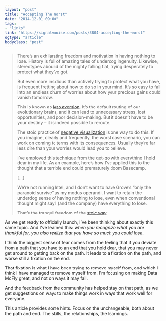 ```yaml
---
layout: "post"
title: "Accepting The Worst"
date: "2014-12-01 09:00"
tags: 
- "links"
link: "https://signalvnoise.com/posts/3804-accepting-the-worst"
ogtype: "article"
bodyclass: "post"
---
```


> There’s an exhilarating freedom and motivation in having nothing to lose. History is full of amazing tales of underdog ingenuity. Likewise, stereotypes abound of the mighty falling flat, trying desperately to protect what they’ve got.
> 
> But even more insidious than actively trying to protect what you have, is frequent fretting about how to do so in your mind. It’s so easy to fall into an endless churn of worries about how your precious gains could vanish tomorrow.
> 
> This is known as [loss aversion](http://en.wikipedia.org/wiki/Loss_aversion). It’s the default routing of our evolutionary brains, and it can lead to unnecessary stress, lost opportunities, and poor decision-making. But it doesn’t have to be your destiny – it is indeed possible to reroute.
> 
> The stoic practice of [negative visualization](http://www.earlytorise.com/the-power-of-negative-visualization-2/#) is one way to do this. If you imagine, clearly and frequently, the worst case scenario, you can work on coming to terms with its consequences. Usually they’re far less dire than your worries would lead you to believe.
> 
> I’ve employed this technique from the get-go with everything I hold dear in my life. As an example, here’s how I’ve applied this to the thought that a terrible end could prematurely doom Basecamp.
> 
> [...]
>
> We’re not running Intel, and I don’t want to have Grove’s “only the paranoid survive” as my modus operandi. I want to retain the underdog sense of having nothing to lose, even when conventional thought might say I (and the company) have everything to lose.
> 
> That’s the tranquil freedom of the [stoic way](http://www.amazon.com/Guide-Good-Life-Ancient-Stoic/dp/0195374614/ref=sr_1_1).

As we get ready to officially launch, I’ve been thinking about exactly this same topic. And I've learned this: _when you recognize what you are thankful for, you also realize that you have so much you could lose_.

I think the biggest sense of fear comes from the feeling that if you deviate from a path that you have to an end that you hold dear, that you may never get around to getting back on the path. It leads to a fixation on the path, and worse still a fixation on the end.

That fixation is what I have been trying to remove myself from, and which I think I have managed to remove myself from. I'm focusing on making Data McFly great, and not on ways it may fail. 

And the feedback from the community has helped stay on that path, as we get suggestions on ways to make things work in ways that work well for everyone.

This article provides some hints. Focus on the unchangeable, both about the path and end. The skills, the relationships, the learnings.